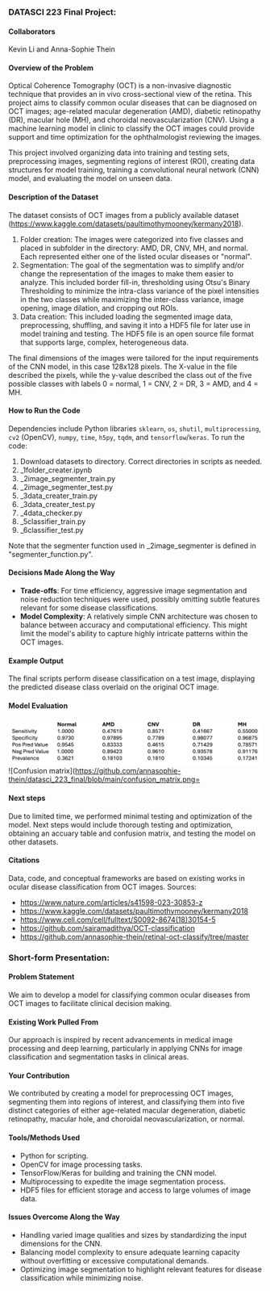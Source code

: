 ### DATASCI 223 Final Project:

#### Collaborators
Kevin Li and Anna-Sophie Thein

#### Overview of the Problem
Optical Coherence Tomography (OCT) is a non-invasive diagnostic technique that provides an in vivo cross-sectional view of the retina. This project aims to classify common ocular diseases that can be diagnosed on OCT images; age-related macular degeneration (AMD), diabetic retinopathy (DR), macular hole (MH), and choroidal neovascularization (CNV). Using a machine learning model in clinic to classify the OCT images could provide support and time optimization for the ophthalmologist reviewing the images. 

This project involved organizing data into training and testing sets, preprocessing images, segmenting regions of interest (ROI), creating data structures for model training, training a convolutional neural network (CNN) model, and evaluating the model on unseen data.

#### Description of the Dataset
The dataset consists of OCT images from a publicly available dataset (https://www.kaggle.com/datasets/paultimothymooney/kermany2018). 
1) Folder creation: The images were categorized into five classes and placed in subfolder in the directory: AMD, DR, CNV, MH, and normal. Each  represented either one of the listed ocular diseases or "normal".
2) Segmentation: The goal of the segmentation was to simplify and/or change the representation of the images to make them easier to analyze. This included border fill-in, thresholding using Otsu's Binary Thresholding to minimize the intra-class variance of the pixel intensities in the two classes while maximizing the inter-class variance, image opening, image dilation, and cropping out ROIs.
3) Data creation: This included loading the segmented image data, preprocessing, shuffling, and saving it into a HDF5 file for later use in model training and testing. The HDF5 file is an open source file format that supports large, complex, heterogeneous data.

The final dimensions of the images were tailored for the input requirements of the CNN model, in this case 128x128 pixels. The X-value in the file described the pixels, while the y-value described the class out of the five possible classes with labels 0 = normal, 1 = CNV, 2 = DR, 3 = AMD, and 4 = MH. 

#### How to Run the Code
Dependencies include Python libraries `sklearn`, `os`, `shutil`, `multiprocessing`, `cv2` (OpenCV), `numpy`, `time`, `h5py`, `tqdm`, and `tensorflow`/`keras`. To run the code:
1. Download datasets to directory. Correct directories in scripts as needed. 
2. _1folder_creater.ipynb
3. _2image_segmenter_train.py
4. _2image_segmenter_test.py
5. _3data_creater_train.py
6. _3data_creater_test.py
7. _4data_checker.py
8. _5classifier_train.py
9. _6classifier_test.py

Note that the segmenter function used in _2image_segmenter is defined in "segmenter_function.py". 

#### Decisions Made Along the Way
- **Trade-offs**: For time efficiency, aggressive image segmentation and noise reduction techniques were used, possibly omitting subtle features relevant for some disease classifications.
- **Model Complexity**: A relatively simple CNN architecture was chosen to balance between accuracy and computational efficiency. This might limit the model's ability to capture highly intricate patterns within the OCT images.

#### Example Output
The final scripts perform disease classification on a test image, displaying the predicted disease class overlaid on the original OCT image. 

#### Model Evaluation
![Accuracy table](https://github.com/annasophie-thein/datasci_223_final/blob/main/accuracy_table.png)
![Confusion matrix](https://github.com/annasophie-thein/datasci_223_final/blob/main/confusion_matrix.png=

#### Next steps 
Due to limited time, we performed minimal testing and optimization of the model. Next steps would include thorough testing and optimization, obtaining an accuary table and confusion matrix, and testing the model on other datasets. 

#### Citations
Data, code, and conceptual frameworks are based on existing works in ocular disease classification from OCT images.
Sources: 
- https://www.nature.com/articles/s41598-023-30853-z
- https://www.kaggle.com/datasets/paultimothymooney/kermany2018
- https://www.cell.com/cell/fulltext/S0092-8674(18)30154-5
- https://github.com/sairamadithya/OCT-classification
- https://github.com/annasophie-thein/retinal-oct-classify/tree/master

### Short-form Presentation:

#### Problem Statement
We aim to develop a model for classifying common ocular diseases from OCT images to facilitate clinical decision making. 

#### Existing Work Pulled From
Our approach is inspired by recent advancements in medical image processing and deep learning, particularly in applying CNNs for image classification and segmentation tasks in clinical areas. 

#### Your Contribution
We contributed by creating a model for preprocessing OCT images, segmenting them into regions of interest, and classifying them into five distinct categories of either age-related macular degeneration, diabetic retinopathy, macular hole, and choroidal neovascularization, or normal.

#### Tools/Methods Used
- Python for scripting.
- OpenCV for image processing tasks.
- TensorFlow/Keras for building and training the CNN model.
- Multiprocessing to expedite the image segmentation process.
- HDF5 files for efficient storage and access to large volumes of image data.

#### Issues Overcome Along the Way
- Handling varied image qualities and sizes by standardizing the input dimensions for the CNN.
- Balancing model complexity to ensure adequate learning capacity without overfitting or excessive computational demands.
- Optimizing image segmentation to highlight relevant features for disease classification while minimizing noise.
